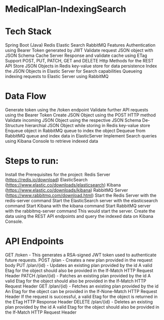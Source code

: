 # MedicalPlan-IndexingSearch
# Tech Stack
  Spring Boot (Java)
  Redis
  Elastic Search
  RabbitMQ
  Features
  Authentication using Bearer Token generated by JWT
  Validate request JSON object with JSON Schema
  Cache Server Response and validate cache using ETag
  Support POST, PUT, PATCH, GET and DELETE Http Methods for the REST API
  Store JSON Objects in Redis key-value store for data persistence
  Index the JSON Objects in Elastic Server for Search capabilities
  Queueing indexing requests to Elastic Server using RabbitMQ
# Data Flow
  Generate token using the /token endpoint
  Validate further API requests using the Bearer Token
  Create JSON Object using the POST HTTP method
  Validate incoming JSON Object using the respective JSON Schema
  De-Structure hierarchial JSON Object while storing in Redis key-value store
  Enqueue object in RabbitMQ queue to index the object
  Dequeue from RabbitMQ queue and index data in ElasticServer
  Implement Search queries using Kibana Console to retrieve indexed data
# Steps to run:
  Install the Prerequisites for the project:
  Redis Server (https://redis.io/download)
  ElasticSearch (https://www.elastic.co/downloads/elasticsearch)
  Kibana (https://www.elastic.co/downloads/kibana)
  RabbitMQ Server (https://www.rabbitmq.com/download.html)
  Start the Redis Server with the redis-server command
  Start the ElasticSearch server with the elasticsearch command
  Start Kibana with the kibana command
  Start RabbitMQ server with the rabbitmq-server command
  This would start the server. Create the data using the REST API endpoints and query the indexed data on Kibana Console.

# API Endpoints
  GET /token - This generates a RSA-signed JWT token used to authenticate future requests.
  POST /plan - Creates a new plan provided in the request body
  PUT /plan/{id} - Updates an existing plan provided by the id
  A valid Etag for the object should also be provided in the If-Match HTTP Request Header
  PATCH /plan/{id} - Patches an existing plan provided by the id
  A valid Etag for the object should also be provided in the If-Match HTTP Request Header
  GET /plan/{id} - Fetches an existing plan provided by the id
  An Etag for the object can be provided in the If-None-Match HTTP Request Header
  If the request is successful, a valid Etag for the object is returned in the ETag HTTP Response Header
  DELETE /plan/{id} - Deletes an existing plan provided by the id
  A valid Etag for the object should also be provided in the If-Match HTTP Request Header

